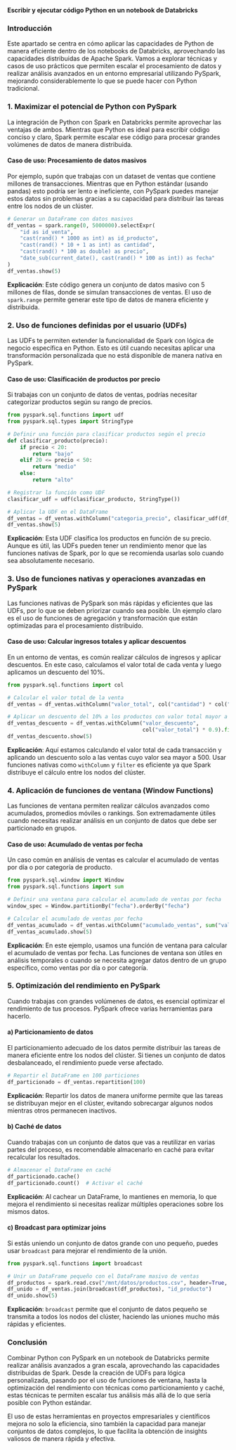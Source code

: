 **Escribir y ejecutar código Python en un notebook de Databricks**

### Introducción

Este apartado se centra en cómo aplicar las capacidades de Python de manera eficiente dentro de los notebooks de Databricks, aprovechando las capacidades distribuidas de Apache Spark. Vamos a explorar técnicas y casos de uso prácticos que permiten escalar el procesamiento de datos y realizar análisis avanzados en un entorno empresarial utilizando PySpark, mejorando considerablemente lo que se puede hacer con Python tradicional.

### 1. Maximizar el potencial de Python con PySpark

La integración de Python con Spark en Databricks permite aprovechar las ventajas de ambos. Mientras que Python es ideal para escribir código conciso y claro, Spark permite escalar ese código para procesar grandes volúmenes de datos de manera distribuida.

#### Caso de uso: Procesamiento de datos masivos

Por ejemplo, supón que trabajas con un dataset de ventas que contiene millones de transacciones. Mientras que en Python estándar (usando pandas) esto podría ser lento e ineficiente, con PySpark puedes manejar estos datos sin problemas gracias a su capacidad para distribuir las tareas entre los nodos de un clúster.

```python
# Generar un DataFrame con datos masivos
df_ventas = spark.range(0, 5000000).selectExpr(
    "id as id_venta",
    "cast(rand() * 1000 as int) as id_producto",
    "cast(rand() * 10 + 1 as int) as cantidad",
    "cast(rand() * 100 as double) as precio",
    "date_sub(current_date(), cast(rand() * 100 as int)) as fecha"
)
df_ventas.show(5)
```

**Explicación**: Este código genera un conjunto de datos masivo con 5 millones de filas, donde se simulan transacciones de ventas. El uso de `spark.range` permite generar este tipo de datos de manera eficiente y distribuida.

### 2. Uso de funciones definidas por el usuario (UDFs)

Las UDFs te permiten extender la funcionalidad de Spark con lógica de negocio específica en Python. Esto es útil cuando necesitas aplicar una transformación personalizada que no está disponible de manera nativa en PySpark.

#### Caso de uso: Clasificación de productos por precio

Si trabajas con un conjunto de datos de ventas, podrías necesitar categorizar productos según su rango de precios.

```python
from pyspark.sql.functions import udf
from pyspark.sql.types import StringType

# Definir una función para clasificar productos según el precio
def clasificar_producto(precio):
    if precio < 20:
        return "bajo"
    elif 20 <= precio < 50:
        return "medio"
    else:
        return "alto"

# Registrar la función como UDF
clasificar_udf = udf(clasificar_producto, StringType())

# Aplicar la UDF en el DataFrame
df_ventas = df_ventas.withColumn("categoria_precio", clasificar_udf(df_ventas["precio"]))
df_ventas.show(5)
```

**Explicación**: Esta UDF clasifica los productos en función de su precio. Aunque es útil, las UDFs pueden tener un rendimiento menor que las funciones nativas de Spark, por lo que se recomienda usarlas solo cuando sea absolutamente necesario.

### 3. Uso de funciones nativas y operaciones avanzadas en PySpark

Las funciones nativas de PySpark son más rápidas y eficientes que las UDFs, por lo que se deben priorizar cuando sea posible. Un ejemplo claro es el uso de funciones de agregación y transformación que están optimizadas para el procesamiento distribuido.

#### Caso de uso: Calcular ingresos totales y aplicar descuentos

En un entorno de ventas, es común realizar cálculos de ingresos y aplicar descuentos. En este caso, calculamos el valor total de cada venta y luego aplicamos un descuento del 10%.

```python
from pyspark.sql.functions import col

# Calcular el valor total de la venta
df_ventas = df_ventas.withColumn("valor_total", col("cantidad") * col("precio"))

# Aplicar un descuento del 10% a los productos con valor total mayor a 500
df_ventas_descuento = df_ventas.withColumn("valor_descuento", 
                                           col("valor_total") * 0.9).filter(col("valor_total") > 500)
df_ventas_descuento.show(5)
```

**Explicación**: Aquí estamos calculando el valor total de cada transacción y aplicando un descuento solo a las ventas cuyo valor sea mayor a 500. Usar funciones nativas como `withColumn` y `filter` es eficiente ya que Spark distribuye el cálculo entre los nodos del clúster.

### 4. Aplicación de funciones de ventana (Window Functions)

Las funciones de ventana permiten realizar cálculos avanzados como acumulados, promedios móviles o rankings. Son extremadamente útiles cuando necesitas realizar análisis en un conjunto de datos que debe ser particionado en grupos.

#### Caso de uso: Acumulado de ventas por fecha

Un caso común en análisis de ventas es calcular el acumulado de ventas por día o por categoría de producto.

```python
from pyspark.sql.window import Window
from pyspark.sql.functions import sum

# Definir una ventana para calcular el acumulado de ventas por fecha
window_spec = Window.partitionBy("fecha").orderBy("fecha")

# Calcular el acumulado de ventas por fecha
df_ventas_acumulado = df_ventas.withColumn("acumulado_ventas", sum("valor_total").over(window_spec))
df_ventas_acumulado.show(5)
```

**Explicación**: En este ejemplo, usamos una función de ventana para calcular el acumulado de ventas por fecha. Las funciones de ventana son útiles en análisis temporales o cuando se necesita agregar datos dentro de un grupo específico, como ventas por día o por categoría.

### 5. Optimización del rendimiento en PySpark

Cuando trabajas con grandes volúmenes de datos, es esencial optimizar el rendimiento de tus procesos. PySpark ofrece varias herramientas para hacerlo.

#### a) **Particionamiento de datos**

El particionamiento adecuado de los datos permite distribuir las tareas de manera eficiente entre los nodos del clúster. Si tienes un conjunto de datos desbalanceado, el rendimiento puede verse afectado.

```python
# Repartir el DataFrame en 100 particiones
df_particionado = df_ventas.repartition(100)
```

**Explicación**: Repartir los datos de manera uniforme permite que las tareas se distribuyan mejor en el clúster, evitando sobrecargar algunos nodos mientras otros permanecen inactivos.

#### b) **Caché de datos**

Cuando trabajas con un conjunto de datos que vas a reutilizar en varias partes del proceso, es recomendable almacenarlo en caché para evitar recalcular los resultados.

```python
# Almacenar el DataFrame en caché
df_particionado.cache()
df_particionado.count()  # Activar el caché
```

**Explicación**: Al cachear un DataFrame, lo mantienes en memoria, lo que mejora el rendimiento si necesitas realizar múltiples operaciones sobre los mismos datos.

#### c) **Broadcast para optimizar joins**

Si estás uniendo un conjunto de datos grande con uno pequeño, puedes usar `broadcast` para mejorar el rendimiento de la unión.

```python
from pyspark.sql.functions import broadcast

# Unir un DataFrame pequeño con el DataFrame masivo de ventas
df_productos = spark.read.csv("/mnt/datos/productos.csv", header=True, inferSchema=True)
df_unido = df_ventas.join(broadcast(df_productos), "id_producto")
df_unido.show(5)
```

**Explicación**: `broadcast` permite que el conjunto de datos pequeño se transmita a todos los nodos del clúster, haciendo las uniones mucho más rápidas y eficientes.

### Conclusión

Combinar Python con PySpark en un notebook de Databricks permite realizar análisis avanzados a gran escala, aprovechando las capacidades distribuidas de Spark. Desde la creación de UDFs para lógica personalizada, pasando por el uso de funciones de ventana, hasta la optimización del rendimiento con técnicas como particionamiento y caché, estas técnicas te permiten escalar tus análisis más allá de lo que sería posible con Python estándar.

El uso de estas herramientas en proyectos empresariales y científicos mejora no solo la eficiencia, sino también la capacidad para manejar conjuntos de datos complejos, lo que facilita la obtención de insights valiosos de manera rápida y efectiva.